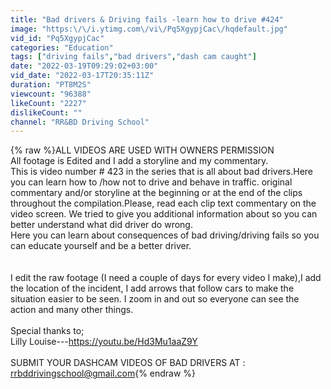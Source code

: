 ```yaml
---
title: "Bad drivers & Driving fails -learn how to drive #424"
image: "https:\/\/i.ytimg.com\/vi\/Pq5XgypjCac\/hqdefault.jpg"
vid_id: "Pq5XgypjCac"
categories: "Education"
tags: ["driving fails","bad drivers","dash cam caught"]
date: "2022-03-19T09:29:02+03:00"
vid_date: "2022-03-17T20:35:11Z"
duration: "PT8M2S"
viewcount: "96388"
likeCount: "2227"
dislikeCount: ""
channel: "RR&BD Driving School"
---
```

{% raw %}ALL VIDEOS ARE USED WITH OWNERS PERMISSION <br />All footage is Edited and I add a storyline and my commentary.<br />This is video number # 423 in the series that is all about bad drivers.Here you can learn how to /how not to  drive and behave in traffic. original commentary and/or storyline at the beginning or at the end of the clips throughout the compilation.Please, read each clip text commentary on the video screen. We tried to give you additional information about so you can better understand what did driver do wrong.<br />Here you can learn about consequences of bad driving/driving fails so you can educate yourself and be a better driver.<br /><br /><br />I edit the raw footage (I need a couple of days for every video I make),I add the location of the incident, I add arrows that follow cars to make the situation easier to be seen. I zoom in and out so everyone can see the action and many other things. <br /><br />Special thanks to;<br />Lilly Louise---<a rel="nofollow" target="blank" href="https://youtu.be/Hd3Mu1aaZ9Y">https://youtu.be/Hd3Mu1aaZ9Y</a><br /><br />SUBMIT YOUR DASHCAM VIDEOS OF BAD DRIVERS AT :<br />rrbddrivingschool@gmail.com{% endraw %}
